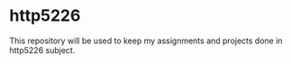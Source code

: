 # http5226
This repository will be used to keep my assignments and projects done in http5226 subject.
